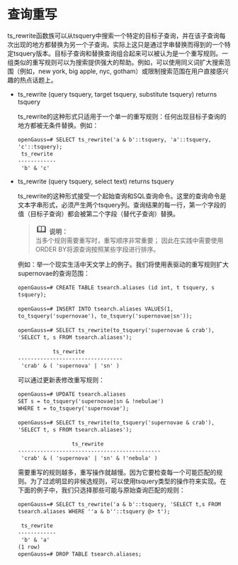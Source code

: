 # 查询重写<a name="ZH-CN_TOPIC_0242370494"></a>

ts\_rewrite函数族可以从tsquery中搜索一个特定的目标子查询，并在该子查询每次出现的地方都替换为另一个子查询。实际上这只是通过字串替换而得到的一个特定tsquery版本。目标子查询和替换查询组合起来可以被认为是一个重写规则。一组类似的重写规则可以为搜索提供强大的帮助。例如，可以使用同义词扩大搜索范围（例如，new york, big apple, nyc, gotham）或限制搜索范围在用户直接感兴趣的热点话题上。

-   ts\_rewrite \(query tsquery, target tsquery, substitute tsquery\) returns tsquery

    ts\_rewrite的这种形式只适用于一个单一的重写规则：任何出现目标子查询的地方都被无条件替换。例如：

    ```
    openGauss=# SELECT ts_rewrite('a & b'::tsquery, 'a'::tsquery, 'c'::tsquery);
     ts_rewrite
    ------------
     'b' & 'c'
    ```

-   ts\_rewrite \(query tsquery, select text\) returns tsquery

    ts\_rewrite的这种形式接受一个起始查询和SQL查询命令。这里的查询命令是文本字串形式，必须产生两个tsquery列。查询结果的每一行，第一个字段的值（目标子查询）都会被第二个字段（替代子查询）替换。

    >![](public_sys-resources/icon-note.gif) **说明：**   
    >当多个规则需要重写时，重写顺序非常重要； 因此在实践中需要使用ORDER BY将源查询按照某些字段进行排序。  

    例如：举一个现实生活中天文学上的例子。我们将使用表驱动的重写规则扩大supernovae的查询范围：

    ```
    openGauss=# CREATE TABLE tsearch.aliases (id int, t tsquery, s tsquery);
    
    openGauss=# INSERT INTO tsearch.aliases VALUES(1, to_tsquery('supernovae'), to_tsquery('supernovae|sn'));
    
    openGauss=# SELECT ts_rewrite(to_tsquery('supernovae & crab'), 'SELECT t, s FROM tsearch.aliases');
    
               ts_rewrite            
    ---------------------------------
     'crab' & ( 'supernova' | 'sn' )
    ```

    可以通过更新表修改重写规则：

    ```
    openGauss=# UPDATE tsearch.aliases
    SET s = to_tsquery('supernovae|sn & !nebulae')
    WHERE t = to_tsquery('supernovae');
    
    openGauss=# SELECT ts_rewrite(to_tsquery('supernovae & crab'), 'SELECT t, s FROM tsearch.aliases');
    
                     ts_rewrite                  
    ---------------------------------------------
     'crab' & ( 'supernova' | 'sn' & !'nebula' )
    ```

    需要重写的规则越多，重写操作就越慢。因为它要检查每一个可能匹配的规则。为了过滤明显的非候选规则，可以使用tsquery类型的操作符来实现。在下面的例子中，我们只选择那些可能与原始查询匹配的规则：

    ```
    openGauss=# SELECT ts_rewrite('a & b'::tsquery, 'SELECT t,s FROM tsearch.aliases WHERE ''a & b''::tsquery @> t');
    
     ts_rewrite 
    ------------
     'b' & 'a'
    (1 row)
    openGauss=# DROP TABLE tsearch.aliases;
    ```


